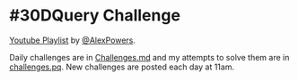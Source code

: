 # #30DQuery Challenge

[Youtube Playlist](https://www.youtube.com/playlist?list=PLKW7XPyNDgRCorKNS1bfZoAO3YSIAVz3N) by [@AlexPowers](https://twitter.com/notaboutthecell).

Daily challenges are in [Challenges.md](https://github.com/prp1277/PowerBI/blob/master/%2330DQuery/challenges.md) and my attempts to solve them are in [challenges.pq](https://github.com/prp1277/PowerBI/blob/master/%2330DQuery/challenges.pq). New challenges are posted each day at 11am.
